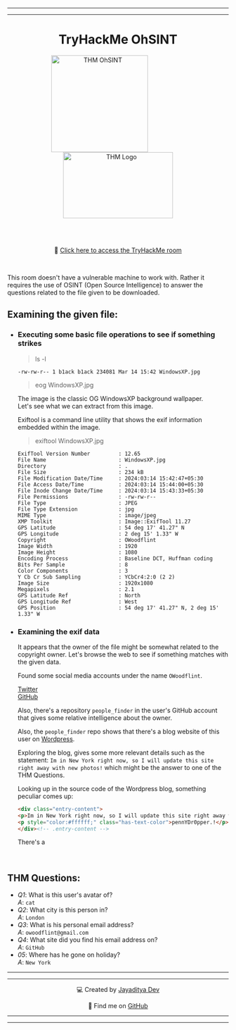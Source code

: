 
---
---

<div align="center">

# TryHackMe OhSINT


<img src="https://tryhackme-images.s3.amazonaws.com/room-icons/9c6bc7e6db746ea68ecaa99e328923f1.png" alt="THM OhSINT" width="220px" height="220px" style="margin-right: 85px;">
<img src="https://assets.tryhackme.com/img/THMlogo.png" alt="THM Logo" width="250px" height="150px" style="margin-bottom: 50px;">

<br>

🔗 [Click here to access the TryHackMe room](https://tryhackme.com/room/ohsint)

<br>

</div>


This room doesn't have a vulnerable machine to work with. Rather it requires the use of OSINT (Open Source Intelligence) to answer the questions related to the file given to be downloaded.

## Examining the given file:

* ### Executing some basic file operations to see if something strikes

	> ls -l

	```
	-rw-rw-r-- 1 b1ack b1ack 234081 Mar 14 15:42 WindowsXP.jpg
	```

	> eog WindowsXP.jpg

	The image is the classic OG WindowsXP background wallpaper. <br>
	Let's see what we can extract from this image.

	Exiftool is a command line utility that shows the exif information embedded within the image.

	> exiftool WindowsXP.jpg

	```
	ExifTool Version Number         : 12.65
	File Name                       : WindowsXP.jpg
	Directory                       : .
	File Size                       : 234 kB
	File Modification Date/Time     : 2024:03:14 15:42:47+05:30
	File Access Date/Time           : 2024:03:14 15:44:00+05:30
	File Inode Change Date/Time     : 2024:03:14 15:43:33+05:30
	File Permissions                : -rw-rw-r--
	File Type                       : JPEG
	File Type Extension             : jpg
	MIME Type                       : image/jpeg
	XMP Toolkit                     : Image::ExifTool 11.27
	GPS Latitude                    : 54 deg 17' 41.27" N
	GPS Longitude                   : 2 deg 15' 1.33" W
	Copyright                       : OWoodflint
	Image Width                     : 1920
	Image Height                    : 1080
	Encoding Process                : Baseline DCT, Huffman coding
	Bits Per Sample                 : 8
	Color Components                : 3
	Y Cb Cr Sub Sampling            : YCbCr4:2:0 (2 2)
	Image Size                      : 1920x1080
	Megapixels                      : 2.1
	GPS Latitude Ref                : North
	GPS Longitude Ref               : West
	GPS Position                    : 54 deg 17' 41.27" N, 2 deg 15' 1.33" W
	```

* ### Examining the exif data

	It appears that the owner of the file might be somewhat related to the copyright owner. Let's browse the web to see if something matches with the given data.

	Found some social media accounts under the name `OWoodflint`.

	[Twitter](https://twitter.com/owoodflint?lang=en) <br>
	[GitHub](https://github.com/OWoodfl1nt/)

	Also, there's a repository `people_finder` in the user's GitHub account that gives some relative intelligence about the owner.

	Also, the `people_finder` repo shows that there's a blog website of this user on [Wordpress](https://oliverwoodflint.wordpress.com/).

	Exploring the blog, gives some more relevant details such as the statement:
	```Im in New York right now, so I will update this site right away with new photos!```
	which might be the answer to one of the THM Questions.

	Looking up in the source code of the Wordpress blog, something peculiar comes up:
	
	```HTML
	<div class="entry-content">
	<p>Im in New York right now, so I will update this site right away with new photos!</p>
	<p style="color:#ffffff;" class="has-text-color">pennYDr0pper.!</p>
	</div><!-- .entry-content -->
	```

	There's a 


<br>

## THM Questions:

* _Q1_: What is this user's avatar of? <br> _A_: `cat`
* _Q2_: What city is this person in? <br> _A_: `London`
* _Q3_: What is his personal email address? <br> _A_: `owoodflint@gmail.com`
* _Q4_: What site did you find his email address on? <br> _A_: `GitHub`
* _05_: Where has he gone on holiday? <br> _A_: `New York`


	
---
---

<div align="center">

💻 Created by [Jayaditya Dev](https://tryhackme.com/p/jayadityadev)

🚀 Find me on [GitHub](https://github.com/jayadityadev)

</div>

---
---